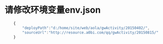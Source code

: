 # 请修改环境变量env.json #
```js
    {
        "deployPath":"d:/home/site/web/aola/gwActivity/20150402/",
        "sourceUrl":"http://resource.a0bi.com/qq/gwActivity/20150815/"
    }
```
